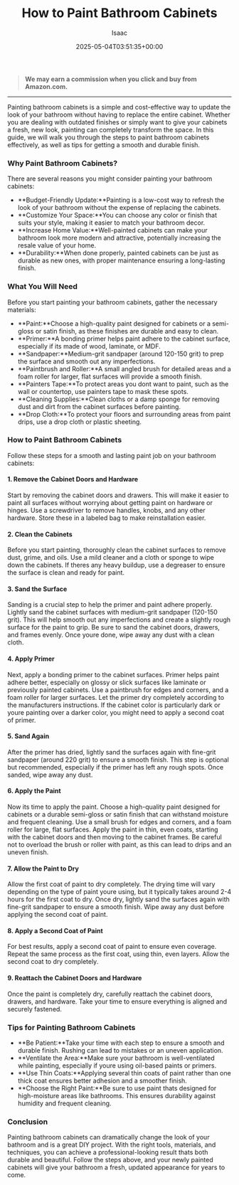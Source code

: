 ﻿---
author: Isaac
layout: post
title: How to Paint Bathroom Cabinets
date: '2025-05-04T03:51:35+00:00'
categories:
- Guide
tags: []
slug: /how-to-paint-bathroom-cabinets/
lastmod: 2025-05-07T12:21:27+03:00
---
> **We may earn a commission when you click and buy from Amazon.com.**
>

---
Painting bathroom cabinets is a simple and cost-effective way to update the look of your bathroom without having to replace the entire cabinet. Whether you are dealing with outdated finishes or simply want to give your cabinets a fresh, new look, painting can completely transform the space. In this guide, we will walk you through the steps to paint bathroom cabinets effectively, as well as tips for getting a smooth and durable finish.
### Why Paint Bathroom Cabinets?
There are several reasons you might consider painting your bathroom cabinets:
- **Budget-Friendly Update:**Painting is a low-cost way to refresh the look of your bathroom without the expense of replacing the cabinets.
- **Customize Your Space:**You can choose any color or finish that suits your style, making it easier to match your bathroom decor.
- **Increase Home Value:**Well-painted cabinets can make your bathroom look more modern and attractive, potentially increasing the resale value of your home.
- **Durability:**When done properly, painted cabinets can be just as durable as new ones, with proper maintenance ensuring a long-lasting finish.
### What You Will Need
Before you start painting your bathroom cabinets, gather the necessary materials:
- **Paint:**Choose a high-quality paint designed for cabinets or a semi-gloss or satin finish, as these finishes are durable and easy to clean.
- **Primer:**A bonding primer helps paint adhere to the cabinet surface, especially if its made of wood, laminate, or MDF.
- **Sandpaper:**Medium-grit sandpaper (around 120-150 grit) to prep the surface and smooth out any imperfections.
- **Paintbrush and Roller:**A small angled brush for detailed areas and a foam roller for larger, flat surfaces will provide a smooth finish.
- **Painters Tape:**To protect areas you dont want to paint, such as the wall or countertop, use painters tape to mask these spots.
- **Cleaning Supplies:**Clean cloths or a damp sponge for removing dust and dirt from the cabinet surfaces before painting.
- **Drop Cloth:**To protect your floors and surrounding areas from paint drips, use a drop cloth or plastic sheeting.
### How to Paint Bathroom Cabinets
Follow these steps for a smooth and lasting paint job on your bathroom cabinets:
#### 1. Remove the Cabinet Doors and Hardware
Start by removing the cabinet doors and drawers. This will make it easier to paint all surfaces without worrying about getting paint on hardware or hinges. Use a screwdriver to remove handles, knobs, and any other hardware. Store these in a labeled bag to make reinstallation easier.
#### 2. Clean the Cabinets
Before you start painting, thoroughly clean the cabinet surfaces to remove dust, grime, and oils. Use a mild cleaner and a cloth or sponge to wipe down the cabinets. If theres any heavy buildup, use a degreaser to ensure the surface is clean and ready for paint.
#### 3. Sand the Surface
Sanding is a crucial step to help the primer and paint adhere properly. Lightly sand the cabinet surfaces with medium-grit sandpaper (120-150 grit). This will help smooth out any imperfections and create a slightly rough surface for the paint to grip. Be sure to sand the cabinet doors, drawers, and frames evenly. Once youre done, wipe away any dust with a clean cloth.
#### 4. Apply Primer
Next, apply a bonding primer to the cabinet surfaces. Primer helps paint adhere better, especially on glossy or slick surfaces like laminate or previously painted cabinets. Use a paintbrush for edges and corners, and a foam roller for larger surfaces. Let the primer dry completely according to the manufacturers instructions. If the cabinet color is particularly dark or youre painting over a darker color, you might need to apply a second coat of primer.
#### 5. Sand Again
After the primer has dried, lightly sand the surfaces again with fine-grit sandpaper (around 220 grit) to ensure a smooth finish. This step is optional but recommended, especially if the primer has left any rough spots. Once sanded, wipe away any dust.
#### 6. Apply the Paint
Now its time to apply the paint. Choose a high-quality paint designed for cabinets or a durable semi-gloss or satin finish that can withstand moisture and frequent cleaning. Use a small brush for edges and corners, and a foam roller for large, flat surfaces. Apply the paint in thin, even coats, starting with the cabinet doors and then moving to the cabinet frames. Be careful not to overload the brush or roller with paint, as this can lead to drips and an uneven finish.
#### 7. Allow the Paint to Dry
Allow the first coat of paint to dry completely. The drying time will vary depending on the type of paint youre using, but it typically takes around 2-4 hours for the first coat to dry. Once dry, lightly sand the surfaces again with fine-grit sandpaper to ensure a smooth finish. Wipe away any dust before applying the second coat of paint.
#### 8. Apply a Second Coat of Paint
For best results, apply a second coat of paint to ensure even coverage. Repeat the same process as the first coat, using thin, even layers. Allow the second coat to dry completely.
#### 9. Reattach the Cabinet Doors and Hardware
Once the paint is completely dry, carefully reattach the cabinet doors, drawers, and hardware. Take your time to ensure everything is aligned and securely fastened.
### Tips for Painting Bathroom Cabinets
- **Be Patient:**Take your time with each step to ensure a smooth and durable finish. Rushing can lead to mistakes or an uneven application.
- **Ventilate the Area:**Make sure your bathroom is well-ventilated while painting, especially if youre using oil-based paints or primers.
- **Use Thin Coats:**Applying several thin coats of paint rather than one thick coat ensures better adhesion and a smoother finish.
- **Choose the Right Paint:**Be sure to use paint thats designed for high-moisture areas like bathrooms. This ensures durability against humidity and frequent cleaning.
### Conclusion
Painting bathroom cabinets can dramatically change the look of your bathroom and is a great DIY project. With the right tools, materials, and techniques, you can achieve a professional-looking result thats both durable and beautiful. Follow the steps above, and your newly painted cabinets will give your bathroom a fresh, updated appearance for years to come.